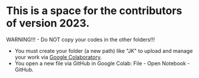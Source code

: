 # This is a space for the contributors of version 2023.

WARNING!!! - Do NOT copy your codes in the other folders!!!

- You must create your folder (a new path) like "JK" to upload and manage your work via [Google Colaboratory](https://colab.research.google.com).
- You open a new file via GitHub in Google Colab: File - Open Notebook - GitHub.
